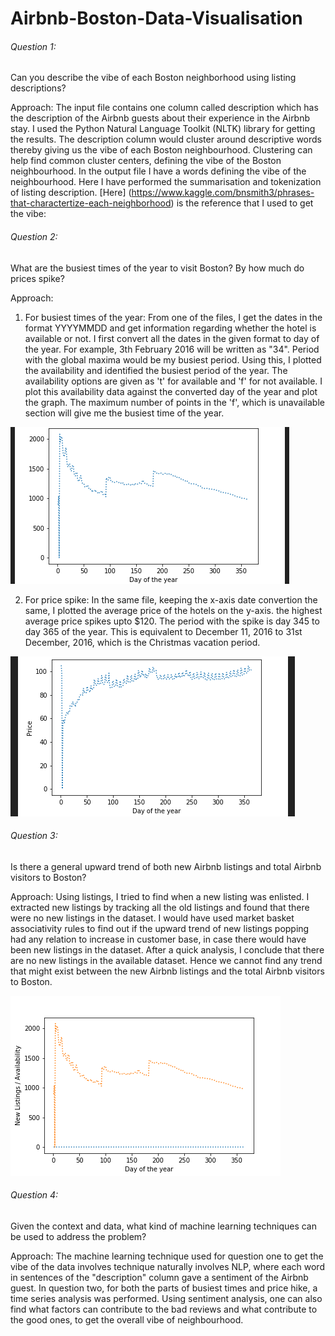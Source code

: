 # Airbnb-Boston-Data-Visualisation

###### Question 1:
Can you describe the vibe of each Boston neighborhood using listing descriptions?

Approach:
The input file contains one column called description which has the description of the Airbnb guests about their experience in the Airbnb stay. I used the Python Natural Language Toolkit (NLTK) library for getting the results. The description column would cluster around descriptive words thereby giving us the vibe of each Boston neighbourhood. Clustering can help find common cluster centers, defining the vibe of the Boston neighbourhood. In the output file I have a words defining the vibe of the neighbourhood. Here I have performed the summarisation and tokenization of listing description. [Here] (https://www.kaggle.com/bnsmith3/phrases-that-charactertize-each-neighborhood) is the reference that I used to get the vibe: 


###### Question 2:
What are the busiest times of the year to visit Boston? By how much do prices spike?

Approach:
1) For busiest times of the year: 
From one of the files, I get the dates in the format YYYYMMDD and get information regarding whether the hotel is available or not. I first convert all the dates in the given format to day of the year. For example, 3th February 2016 will be written as "34". Period with the global maxima would be my busiest period. Using this, I plotted the availability and identified the busiest period of the year. The availability options are given as 't' for available and 'f' for not available. I plot this availability data against the converted day of the year and plot the graph. The maximum number of points in the 'f', which is unavailable section will give me the busiest time of the year. 

![](Availability.png)


2) For price spike:
In the same file, keeping the x-axis date convertion the same, I plotted the average price of the hotels on the y-axis. the highest average price spikes upto $120. The period with the spike is day 345 to day 365 of the year. This is equivalent to December 11, 2016 to 31st December, 2016, which is the Christmas vacation period.

![](Prices.png)


###### Question 3:
Is there a general upward trend of both new Airbnb listings and total Airbnb visitors to Boston?

Approach: Using listings, I tried to find when a new listing was enlisted. I extracted new listings by tracking all the old listings and found that there were no new listings in the dataset. I would have used market basket associativity rules to find out if the upward trend of new listings popping had any relation to increase in customer base, in case there would have been new listings in the dataset. After a quick analysis, I conclude that there are no new listings in the available dataset. Hence we cannot find any trend that might exist between the new Airbnb listings and the total Airbnb visitors to Boston.

![](Trend.png)


###### Question 4:
Given the context and data, what kind of machine learning techniques can be used to address the problem?

Approach: The machine learning technique used for question one to get the vibe of the data involves technique naturally involves NLP, where each word in sentences of the "description" column gave a sentiment of the Airbnb guest. In question two, for both the parts of busiest times and price hike, a time series analysis was performed. Using sentiment analysis, one can also find what factors can contribute to the bad reviews and what contribute to the good ones, to get the overall vibe of neighbourhood.


